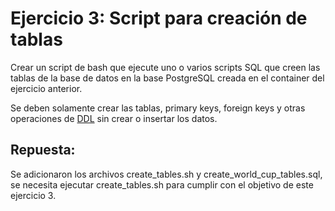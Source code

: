 # Ejercicio 3: Script para creación de tablas

Crear un script de bash que ejecute uno o varios scripts SQL que creen las tablas de la base de datos en la base PostgreSQL creada en el container del ejercicio anterior.

Se deben solamente crear las tablas, primary keys, foreign keys y otras operaciones de [DDL](https://en.wikipedia.org/wiki/Data_definition_language) sin crear o insertar los datos.

## Repuesta:

Se adicionaron los archivos create_tables.sh y create_world_cup_tables.sql, se necesita ejecutar create_tables.sh para cumplir con el objetivo de este ejercicio 3.

